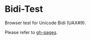 # Bidi-Test

Browser test for Unicode Bidi (UAX#9).

Please refer to [gh-pages](http://kojiishi.github.io/bidi-test/).
